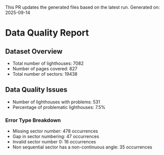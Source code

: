 This PR updates the generated files based on the latest run.
Generated on: 2025-09-14

# Data Quality Report

## Dataset Overview
- Total number of lighthouses: 7082
- Number of pages covered: 827
- Total number of sectors: 19438

## Data Quality Issues
- Number of lighthouses with problems: 531
- Percentage of problematic lighthouses: 7.5%

### Error Type Breakdown
- Missing sector number: 478 occurrences
- Gap in sector numbering: 47 occurrences
- Invalid sector number 0: 16 occurrences
- Non sequential sector has a non-continuous angle: 35 occurrences

